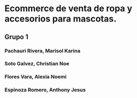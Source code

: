 # Ecommerce de venta de ropa y accesorios para mascotas.

## Grupo 1

### Pachauri Rivera, Marisol Karina
### Soto Galvez, Christian Noe
### Flores Vara, Alexia Noemi
### Espinoza Romero, Anthony Jesus
